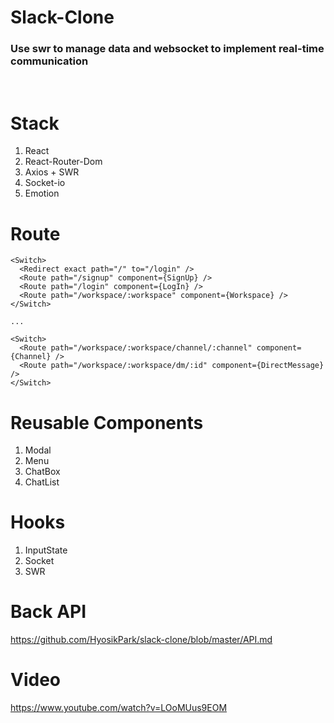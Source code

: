 # Slack-Clone

### Use swr to manage data and websocket to implement real-time communication

</br>

# Stack

1. React
2. React-Router-Dom
3. Axios + SWR
4. Socket-io
5. Emotion

# Route

```
<Switch>
  <Redirect exact path="/" to="/login" />
  <Route path="/signup" component={SignUp} />
  <Route path="/login" component={LogIn} />
  <Route path="/workspace/:workspace" component={Workspace} />
</Switch>

...

<Switch>
  <Route path="/workspace/:workspace/channel/:channel" component={Channel} />
  <Route path="/workspace/:workspace/dm/:id" component={DirectMessage} />
</Switch>
```

# Reusable Components

1. Modal
2. Menu
3. ChatBox
4. ChatList

# Hooks

1. InputState
2. Socket
3. SWR

# Back API

https://github.com/HyosikPark/slack-clone/blob/master/API.md

# Video

https://www.youtube.com/watch?v=LOoMUus9EOM
